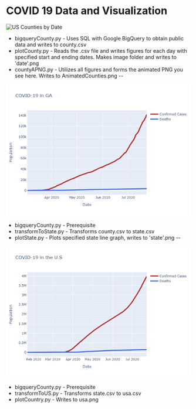 # COVID 19 Data and Visualization  

![US Counties by Date](https://raw.githubusercontent.com/immortalcosmo/c19_visual/master/AnimatedCounties.png)

+ bigqueryCounty.py - Uses SQL with Google BigQuery to obtain public data and writes to county.csv  
+ plotCounty.py - Reads the .csv file and writes figures for each day with specified start and ending dates. Makes image folder and writes to 'date'.png 
+ countyAPNG.py - Utilizes all figures and forms the animated PNG you see here. Writes to AnimatedCounties.png
--

![State by Date](https://raw.githubusercontent.com/immortalcosmo/c19_visual/master/GA.png)

+ bigqueryCounty.py - Prerequisite
+ transformToState.py - Transforms county.csv to state.csv
+ plotState.py - Plots specified state line graph, writes to 'state'.png
--

![COVID-19 in the U.S](https://raw.githubusercontent.com/immortalcosmo/c19_visual/master/usa.png)

+ bigqueryCounty.py - Prerequisite
+ transformToUS.py - Transforms state.csv to usa.csv
+ plotCountry.py - Writes to usa.png

